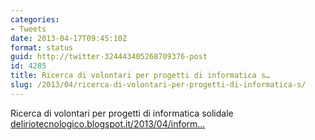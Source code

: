 ```yaml
---
categories:
- Tweets
date: 2013-04-17T09:45:10Z
format: status
guid: http://twitter-324443405268709376-post
id: 4285
title: Ricerca di volontari per progetti di informatica s…
slug: /2013/04/ricerca-di-volontari-per-progetti-di-informatica-s/
---
```


Ricerca di volontari per progetti di informatica solidale [deliriotecnologico.blogspot.it/2013/04/inform…](http://deliriotecnologico.blogspot.it/2013/04/informatica-solidale-ricerca-di.html)